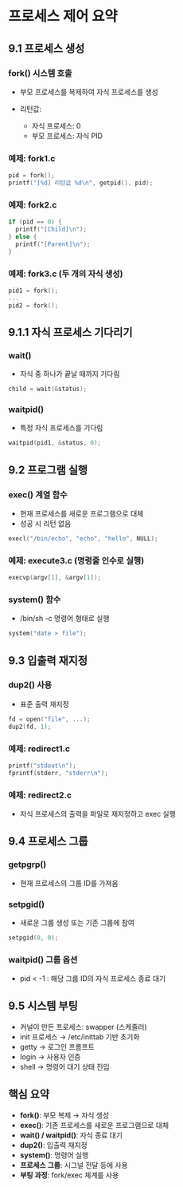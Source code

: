 
# 프로세스 제어 요약 

## 9.1 프로세스 생성

### fork() 시스템 호출

* 부모 프로세스를 복제하여 자식 프로세스를 생성
* 리턴값:

  * 자식 프로세스: 0
  * 부모 프로세스: 자식 PID

### 예제: fork1.c

```c
pid = fork();
printf("[%d] 리턴값 %d\n", getpid(), pid);
```

### 예제: fork2.c

```c
if (pid == 0) {
  printf("[Child]\n");
} else {
  printf("[Parent]\n");
}
```

### 예제: fork3.c (두 개의 자식 생성)

```c
pid1 = fork();
...
pid2 = fork();
```

## 9.1.1 자식 프로세스 기다리기

### wait()

* 자식 중 하나가 끝날 때까지 기다림

```c
child = wait(&status);
```

### waitpid()

* 특정 자식 프로세스를 기다림

```c
waitpid(pid1, &status, 0);
```

## 9.2 프로그램 실행

### exec() 계열 함수

* 현재 프로세스를 새로운 프로그램으로 대체
* 성공 시 리턴 없음

```c
execl("/bin/echo", "echo", "hello", NULL);
```

### 예제: execute3.c (명령줄 인수로 실행)

```c
execvp(argv[1], &argv[1]);
```

### system() 함수

* /bin/sh -c 명령어 형태로 실행

```c
system("date > file");
```

## 9.3 입출력 재지정

### dup2() 사용

* 표준 출력 재지정

```c
fd = open("file", ...);
dup2(fd, 1);
```

### 예제: redirect1.c

```c
printf("stdout\n");
fprintf(stderr, "stderr\n");
```

### 예제: redirect2.c

* 자식 프로세스의 출력을 파일로 재지정하고 exec 실행

## 9.4 프로세스 그룹

### getpgrp()

* 현재 프로세스의 그룹 ID를 가져옴

### setpgid()

* 새로운 그룹 생성 또는 기존 그룹에 참여

```c
setpgid(0, 0);
```

### waitpid() 그룹 옵션

* pid < -1 : 해당 그룹 ID의 자식 프로세스 종료 대기

## 9.5 시스템 부팅

* 커널이 만든 프로세스: swapper (스케줄러)
* init 프로세스 → /etc/inittab 기반 초기화
* getty → 로그인 프롬프트
* login → 사용자 인증
* shell → 명령어 대기 상태 진입

## 핵심 요약

* **fork()**: 부모 복제 → 자식 생성
* **exec()**: 기존 프로세스를 새로운 프로그램으로 대체
* **wait() / waitpid()**: 자식 종료 대기
* **dup2()**: 입출력 재지정
* **system()**: 명령어 실행
* **프로세스 그룹**: 시그널 전달 등에 사용
* **부팅 과정**: fork/exec 체계를 사용

